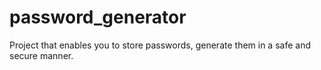 # password_generator
Project that enables you to store passwords, generate them in a safe and secure manner.
